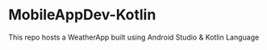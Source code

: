 # MobileAppDev-Kotlin
This repo hosts a WeatherApp built using Android Studio &amp; Kotlin Language
